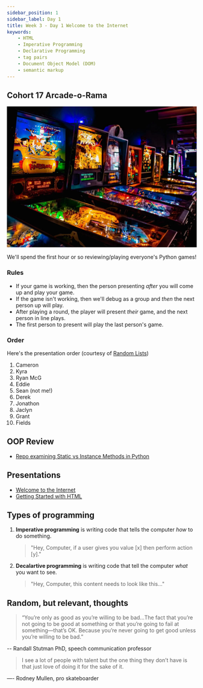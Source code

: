 ```yaml
---
sidebar_position: 1
sidebar_label: Day 1
title: Week 3 - Day 1 Welcome to the Internet
keywords:
    - HTML
    - Imperative Programming
    - Declarative Programming
    - tag pairs
    - Document Object Model (DOM)
    - semantic markup
---
```


## Cohort 17 Arcade-o-Rama

![Pinky's Arcard in Taylors Mill](./img/pinkys_arcade.jpg)

We'll spend the first hour or so reviewing/playing everyone's Python games!

### Rules

* If your game is working, then the person presenting _after_ you will come up and play your game.
* If the game isn't working, then we'll debug as a group and _then_ the next person up will play.
* After playing a round, the player will present _their_ game, and the next person in line plays.
* The first person to present will play the last person's game.

### Order

Here's the presentation order (courtesy of [Random Lists](https://www.randomlists.com/list-randomizer))

1. Cameron
2. Kyra
3. Ryan McG
4. Eddie
5. Sean (not me!)
6. Derek
7. Jonathon
8. Jaclyn
9. Grant
10. Fields

## OOP Review

* [Repo examining Static vs Instance Methods in Python](https://github.com/seanrreid/python_oop_card_demo)

## Presentations

* [Welcome to the Internet](https://docs.google.com/presentation/d/1ubOBII0VarXhyJ1n4aiV65pL2GuI8HpkrygskcK-wMo/edit?usp=sharing)
* [Getting Started with HTML](https://docs.google.com/presentation/d/1NZXKmZCvskKAd260xDP8IGEVxDy3Qm1NmWQt2VS2XLg/edit?usp=sharing)

## Types of programming

1. **Imperative programming** is writing code that tells the computer _how_ to do something.
    > "Hey, Computer, if a user gives you value [x] then perform action [y]."
2. **Decalartive programming** is writing code that tell the computer _what_ you want to see.
    > "Hey, Computer, this content needs to look like this..."

## Random, but relevant, thoughts

> “You’re only as good as you’re willing to be bad…The fact that you’re not going to be good at something or that you’re going to fail at something—that’s OK. Because you’re never going to get good unless you’re willing to be bad.”

-- Randall Stutman PhD, speech communication professor

> I see a lot of people with talent but the one thing they don’t have is that just love of doing it for the sake of it.

—- Rodney Mullen, pro skateboarder
